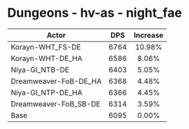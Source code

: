 # Dungeons - hv-as - night_fae
| Actor | DPS | Increase |
|---|:---:|:---:|
|Korayn-WHT_FS-DE|6764|10.98%|
|Korayn-WHT-DE_HA|6586|8.06%|
|Niya-GI_NTB-DE|6403|5.05%|
|Dreamweaver-FoB-DE_HA|6368|4.48%|
|Niya-GI_NTP-DE_HA|6366|4.45%|
|Dreamweaver-FoB_SB-DE|6314|3.59%|
|Base|6095|0.00%|
